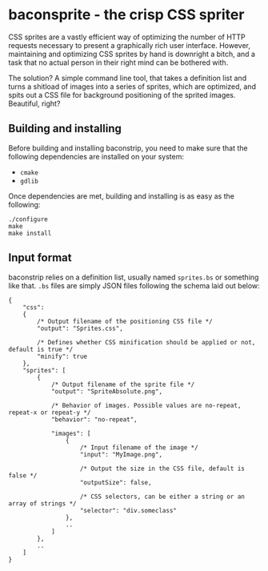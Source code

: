 # baconsprite - the crisp CSS spriter

CSS sprites are a vastly efficient way of optimizing the number of HTTP requests necessary to present a graphically rich user interface. However, maintaining and optimizing CSS sprites by hand is downright a bitch, and a task that no actual person in their right mind can be bothered with.

The solution? A simple command line tool, that takes a definition list and turns a shitload of images into a series of sprites, which are optimized, and spits out a CSS file for background positioning of the sprited images. Beautiful, right?

## Building and installing

Before building and installing baconstrip, you need to make sure that the following dependencies are installed on your system:

*   `cmake`
*   `gdlib`

Once dependencies are met, building and installing is as easy as the following:

    ./configure
    make
    make install

## Input format

baconstrip relies on a definition list, usually named `sprites.bs` or something like that. `.bs` files are simply JSON files following the schema laid out below:

    {
        "css":
        {
            /* Output filename of the positioning CSS file */
            "output": "Sprites.css",
            
            /* Defines whether CSS minification should be applied or not, default is true */
            "minify": true
        }, 
        "sprites": [
            {
                /* Output filename of the sprite file */
                "output": "SpriteAbsolute.png",
                
                /* Behavior of images. Possible values are no-repeat, repeat-x or repeat-y */
                "behavior": "no-repeat",
                
                "images": [
                    {
                        /* Input filename of the image */
                        "input": "MyImage.png",
                        
                        /* Output the size in the CSS file, default is false */
                        "outputSize": false,
                        
                        /* CSS selectors, can be either a string or an array of strings */
                        "selector": "div.someclass"
                    },
                    ..
                ]
            },
            ..
        ]
    }
